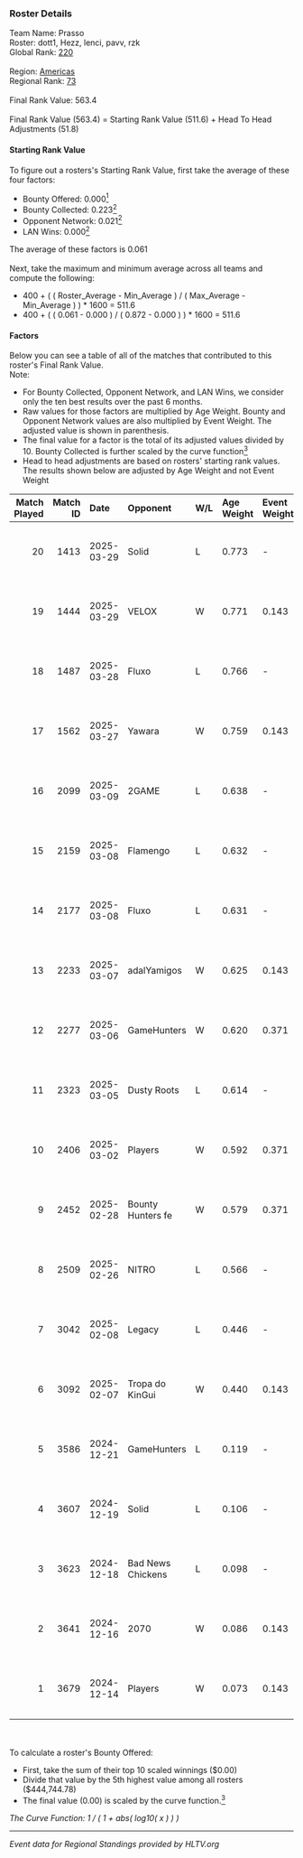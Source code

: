 ### Roster Details<br />
Team Name: Prasso<br />
Roster: dott1, Hezz, lenci, pavv, rzk<br />
Global Rank: [220](../../standings_global_2025_06_02.md)<br />
<br />
Region: [Americas]( ../../standings_americas_2025_06_02.md)<br />
Regional Rank: [73]( ../../standings_americas_2025_06_02.md)<br />
<br />
Final Rank Value:  563.4<br />
<br />
Final Rank Value (563.4) = Starting Rank Value (511.6) + Head To Head Adjustments (51.8)<br />

#### Starting Rank Value<br />
To figure out a rosters's Starting Rank Value, first take the average of these four factors:<br />
- Bounty Offered: 0.000[<sup>1</sup>](#table2)
- Bounty Collected: 0.223[<sup>2</sup>](#table1)
- Opponent Network: 0.021[<sup>2</sup>](#table1)
- LAN Wins: 0.000[<sup>2</sup>](#table1)

The average of these factors is 0.061<br />
<br />
Next, take the maximum and minimum average across all teams and compute the following:<br />
- 400 + ( ( Roster_Average - Min_Average ) / ( Max_Average - Min_Average ) ) * 1600 = 511.6
- 400 + ( ( 0.061 - 0.000 ) / ( 0.872 - 0.000 ) ) * 1600 = 511.6


#### Factors<br />
Below you can see a table of all of the matches that contributed to this roster's Final Rank Value.<br />
Note:<br />

- For Bounty Collected, Opponent Network, and LAN Wins, we consider only the ten best results over the past 6 months.
- Raw values for those factors are multiplied by Age Weight. Bounty and Opponent Network values are also multiplied by Event Weight. The adjusted value is shown in parenthesis.
- The final value for a factor is the total of its adjusted values divided by 10. Bounty Collected is further scaled by the curve function[<sup>3</sup>](#curveFunction)
- Head to head adjustments are based on rosters' starting rank values. The results shown below are adjusted by Age Weight and not Event Weight
<span id="table1"></span><br />


| Match Played | Match ID | Date       | Opponent          | W/L | Age Weight | Event Weight | Bounty Collected | Opponent Network | LAN Wins  | H2H Adj. | Roster                          |
| -: | -: | :- | :- | :- | :- | :- | :- | :- | :- | -: | :- |
|           20 |     1413 | 2025-03-29 | Solid             | L   | 0.773      | -            | -                | -                | -         |    -3.71 | dott1, Hezz, lenci, pavv, rzk   |
|           19 |     1444 | 2025-03-29 | VELOX             | W   | 0.771      | 0.143        | 0.000 (0.000)    | 0.065 (0.007)    | 0 (0.000) |     9.01 | dott1, Hezz, lenci, pavv, rzk   |
|           18 |     1487 | 2025-03-28 | Fluxo             | L   | 0.766      | -            | -                | -                | -         |    -2.66 | dott1, Hezz, lenci, pavv, rzk   |
|           17 |     1562 | 2025-03-27 | Yawara            | W   | 0.759      | 0.143        | 0.004 (0.000)    | 0.273 (0.030)    | 0 (0.000) |    16.03 | dott1, Hezz, lenci, pavv, rzk   |
|           16 |     2099 | 2025-03-09 | 2GAME             | L   | 0.638      | -            | -                | -                | -         |    -6.91 | dott1, Hezz, lenci, pavv, rzk   |
|           15 |     2159 | 2025-03-08 | Flamengo          | L   | 0.632      | -            | -                | -                | -         |    -5.61 | dott1, Hezz, lenci, pavv, rzk   |
|           14 |     2177 | 2025-03-08 | Fluxo             | L   | 0.631      | -            | -                | -                | -         |    -2.50 | dott1, Hezz, lenci, pavv, rzk   |
|           13 |     2233 | 2025-03-07 | adalYamigos       | W   | 0.625      | 0.143        | 0.002 (0.000)    | 0.108 (0.010)    | 0 (0.000) |    12.44 | dott1, Hezz, lenci, pavv, rzk   |
|           12 |     2277 | 2025-03-06 | GameHunters       | W   | 0.620      | 0.371        | 0.007 (0.002)    | 0.339 (0.078)    | 0 (0.000) |    14.16 | dott1, Hezz, lenci, pavv, rzk   |
|           11 |     2323 | 2025-03-05 | Dusty Roots       | L   | 0.614      | -            | -                | -                | -         |    -6.56 | dott1, Hezz, lenci, pavv, rzk   |
|           10 |     2406 | 2025-03-02 | Players           | W   | 0.592      | 0.371        | 0.002 (0.000)    | 0.218 (0.048)    | 0 (0.000) |    13.22 | dott1, Hezz, lenci, pavv, rzk   |
|            9 |     2452 | 2025-02-28 | Bounty Hunters fe | W   | 0.579      | 0.371        | 0.003 (0.001)    | 0.116 (0.025)    | 0 (0.000) |    11.05 | dott1, Hezz, lenci, pavv, rzk   |
|            8 |     2509 | 2025-02-26 | NITRO             | L   | 0.566      | -            | -                | -                | -         |    -4.51 | dott1, Hezz, lenci, pavv, rzk   |
|            7 |     3042 | 2025-02-08 | Legacy            | L   | 0.446      | -            | -                | -                | -         |    -0.91 | dott1, Hezz, lenci, pavv, rzk   |
|            6 |     3092 | 2025-02-07 | Tropa do KinGui   | W   | 0.440      | 0.143        | 0.001 (0.000)    | 0.113 (0.007)    | 0 (0.000) |     8.88 | dott1, Hezz, lenci, pavv, rzk   |
|            5 |     3586 | 2024-12-21 | GameHunters       | L   | 0.119      | -            | -                | -                | -         |    -0.69 | dott1, Hezz, lenci, nacho, pavv |
|            4 |     3607 | 2024-12-19 | Solid             | L   | 0.106      | -            | -                | -                | -         |    -0.43 | dott1, Hezz, lenci, nacho, pavv |
|            3 |     3623 | 2024-12-18 | Bad News Chickens | L   | 0.098      | -            | -                | -                | -         |    -1.70 | dott1, Hezz, lenci, nacho, pavv |
|            2 |     3641 | 2024-12-16 | 2070              | W   | 0.086      | 0.143        | 0.000 (0.000)    | 0.005 (0.000)    | 0 (0.000) |     1.51 | dott1, Hezz, lenci, nacho, pavv |
|            1 |     3679 | 2024-12-14 | Players           | W   | 0.073      | 0.143        | 0.002 (0.000)    | 0.218 (0.002)    | 0 (0.000) |     1.64 | dott1, Hezz, lenci, nacho, pavv |

<br />
<span id="table2"></span><br />
To calculate a roster's Bounty Offered:<br />

- First, take the sum of their top 10 scaled winnings ($0.00)
- Divide that value by the 5th highest value among all rosters ($444,744.78)
- The final value (0.00) is scaled by the curve function.[<sup>3</sup>](#curveFunction)

<span id="curveFunction"></span>_The Curve Function: 1 / ( 1 + abs( log10( x ) ) )_<br />

---
_Event data for Regional Standings provided by HLTV.org_<br />
